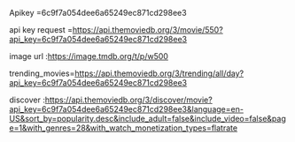 
Apikey =6c9f7a054dee6a65249ec871cd298ee3

api key request =https://api.themoviedb.org/3/movie/550?api_key=6c9f7a054dee6a65249ec871cd298ee3

image url :https://image.tmdb.org/t/p/w500

trending_movies=https://api.themoviedb.org/3/trending/all/day?api_key=6c9f7a054dee6a65249ec871cd298ee3

discover :https://api.themoviedb.org/3/discover/movie?api_key=6c9f7a054dee6a65249ec871cd298ee3&language=en-US&sort_by=popularity.desc&include_adult=false&include_video=false&page=1&with_genres=28&with_watch_monetization_types=flatrate

